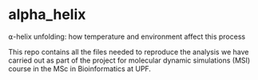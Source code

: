 # alpha_helix
⍺-helix unfolding: how temperature and environment affect this process

This repo contains all the files needed to reproduce the analysis we have carried out as part of the project for molecular dynamic simulations (MSI) course in the MSc in Bioinformatics at UPF.
